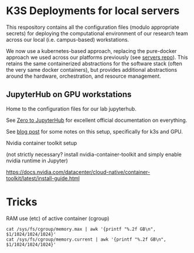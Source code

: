 # K3S Deployments for local servers

This respository contains all the configuration files (modulo appropriate secrets) for deploying the computational environment of our research team across our local (i.e. campus-based) workstations.  

We now use a kubernetes-based approach, replacing the pure-docker approach we used across our platforms previously (see [servers repo](https://github.com/boettiger-lab/servers)). This retains the same containerized abstractions for the software stack (often the very same docker containers), but provides additional abstractions around the hardware, orchestration, and resource management.


## JupyterHub on GPU workstations

Home to the configuration files for our lab jupyterhub.

See [Zero to JupyterHub](https://z2jh.jupyter.org/en/stable/) for excellent official documentation on everything.  

See [blog post](https://hackmd.io/wJPNgpUETrG2F_-TthQTYw) for some notes on this setup, specifically for k3s and GPU. 



Nvidia container toolkit setup

(not strictly necessary?  install nvidia-container-toolkit and simply enable nvidia runtime in Jupyter)

<https://docs.nvidia.com/datacenter/cloud-native/container-toolkit/latest/install-guide.html>


# Tricks

RAM use (etc) of active container (cgroup)

```
cat /sys/fs/cgroup/memory.max | awk '{printf "%.2f GB\n", $1/1024/1024/1024}'
cat /sys/fs/cgroup/memory.current | awk '{printf "%.2f GB\n", $1/1024/1024/1024}'
```




